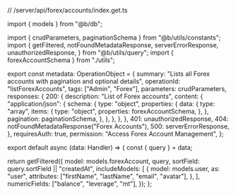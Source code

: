 // /server/api/forex/accounts/index.get.ts

import { models } from "@b/db";

import { crudParameters, paginationSchema } from "@b/utils/constants";
import {
  getFiltered,
  notFoundMetadataResponse,
  serverErrorResponse,
  unauthorizedResponse,
} from "@b/utils/query";
import { forexAccountSchema } from "./utils";

export const metadata: OperationObject = {
  summary: "Lists all Forex accounts with pagination and optional details",
  operationId: "listForexAccounts",
  tags: ["Admin", "Forex"],
  parameters: crudParameters,
  responses: {
    200: {
      description: "List of Forex accounts",
      content: {
        "application/json": {
          schema: {
            type: "object",
            properties: {
              data: {
                type: "array",
                items: {
                  type: "object",
                  properties: forexAccountSchema,
                },
              },
              pagination: paginationSchema,
            },
          },
        },
      },
    },
    401: unauthorizedResponse,
    404: notFoundMetadataResponse("Forex Accounts"),
    500: serverErrorResponse,
  },
  requiresAuth: true,
  permission: "Access Forex Account Management",
};

export default async (data: Handler) => {
  const { query } = data;

  return getFiltered({
    model: models.forexAccount,
    query,
    sortField: query.sortField || "createdAt",
    includeModels: [
      {
        model: models.user,
        as: "user",
        attributes: ["firstName", "lastName", "email", "avatar"],
      },
    ],
    numericFields: ["balance", "leverage", "mt"],
  });
};
